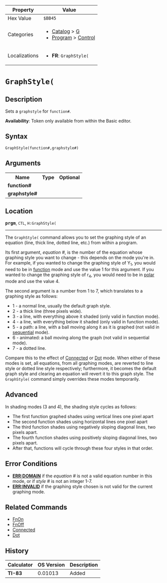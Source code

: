 | Property      | Value |
|---------------|-------|
| Hex Value     | `$BB45`|
| Categories    | <ul><li>[Catalog](<../categories/Catalog.md>) > [G](<../categories/Catalog.md#G>)</li><li>[Program](<../categories/Program.md>) > [Control](<../categories/Program.md#Control>)</li></ul> |
| Localizations | <ul><li><b>FR</b>: `GraphStyle(`</li></ul> |

# `GraphStyle(`

## Description
Sets a `graphstyle` for `function#`.


<b>Availability</b>: Token only available from within the Basic editor.

## Syntax
`GraphStyle(function#,graphstyle#)`

## Arguments
<table>
<tr><th>Name</th><th>Type</th><th>Optional</th></tr>

<tr><td><b>function#</b></td><td></td><td></td></tr>

<tr><td><b>graphstyle#</b></td><td></td><td></td></tr>

</table>

## Location
<tt><kbd><b>prgm</b></kbd></tt>, `CTL`, `H:GraphStyle(`
<hr>

The `GraphStyle(` command allows you to set the graphing style of an equation (line, thick line, dotted line, etc.) from within a program.

Its first argument, _equation #_, is the number of the equation whose graphing style you want to change - this depends on the mode you're in. For example, if you wanted to change the graphing style of Y<sub>1</sub>, you would need to be in [function](/func) mode and use the value 1 for this argument. If you wanted to change the graphing style of r<sub>4</sub>, you would need to be in [polar](/polar-mode) mode and use the value 4.

The second argument is a number from 1 to 7, which translates to a graphing style as follows:

*   1 - a normal line, usually the default graph style.
*   2 - a thick line (three pixels wide).
*   3 - a line, with everything above it shaded (only valid in function mode).
*   4 - a line, with everything below it shaded (only valid in function mode).
*   5 - a path: a line, with a ball moving along it as it is graphed (not valid in [sequential](/seq-mode) mode).
*   6 - animated: a ball moving along the graph (not valid in sequential mode).
*   7 - a dotted line.

Compare this to the effect of [Connected](/connected) or [Dot](/dot) mode. When either of these modes is set, all equations, from all graphing modes, are reverted to line style or dotted line style respectively; furthermore, it becomes the default graph style and clearing an equation will revert it to this graph style. The `GraphStyle(` command simply overrides these modes temporarily.

## Advanced

In shading modes (3 and 4), the shading style cycles as follows:

*   The first function graphed shades using vertical lines one pixel apart
*   The second function shades using horizontal lines one pixel apart
*   The third function shades using negatively sloping diagonal lines, two pixels apart.
*   The fourth function shades using positively sloping diagonal lines, two pixels apart.
*   After that, functions will cycle through these four styles in that order.

## Error Conditions

*   **[ERR:DOMAIN](/errors#domain)** if the _equation #_ is not a valid equation number in this mode, or if _style #_ is not an integer 1-7.
*   **[ERR:INVALID](/errors#invalid)** if the graphing style chosen is not valid for the current graphing mode.

## Related Commands

*   [FnOn](/fnon)
*   [FnOff](/fnoff)
*   [Connected](/connected)
*   [Dot](/dot)

## History
| Calculator | OS Version | Description |
|------------|------------|-------------|
| <b>TI-83</b> | 0.01013 | Added |


